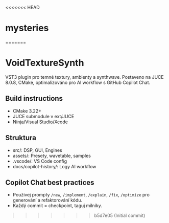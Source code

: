 <<<<<<< HEAD
# mysteries
=======
# VoidTextureSynth

VST3 plugin pro temné textury, ambienty a synthwave. Postaveno na JUCE 8.0.8, CMake, optimalizováno pro AI workflow s GitHub Copilot Chat.

## Build instructions
- CMake 3.22+
- JUCE submodule v ext/JUCE
- Ninja/Visual Studio/Xcode

## Struktura
- src/: DSP, GUI, Engines
- assets/: Presety, wavetable, samples
- .vscode/: VS Code config
- docs/copilot-history/: Logy AI workflow

## Copilot Chat best practices
- Používej prompty `/new`, `/implement`, `/explain`, `/fix`, `/optimize` pro generování a refaktorování kódu.
- Každý commit = checkpoint, taguj milníky.
>>>>>>> b5d7e05 (Initial commit)
